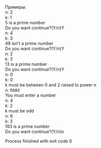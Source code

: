 Примеры:\
n: 2\
k: 1\
5 is a prime number\
Do you want continue?(Y/n)Y\
n: 4\
k: 3\
49 isn't a prime number\
Do you want continue?(Y/n)Y\
n: 2\
k: 3\
13 is a prime number\
Do you want continue?(Y/n)Y\
n: 0\
k: 0\
k must be between 0 and 2 raised to power n\
n: fddd\
You must enter a number\
n: 4\
k: 2\
k must be odd\
n: 6\
k: 3\
193 is a prime number\
Do you want continue?(Y/n)n

Process finished with exit code 0

